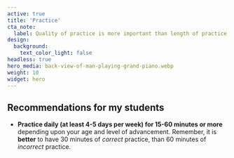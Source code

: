 ```yaml
---
active: true
title: 'Practice'
cta_note:
  label: Quality of practice is more important than length of practice.
design:
  background:
    text_color_light: false
headless: true
hero_media: back-view-of-man-playing-grand-piano.webp
weight: 10
widget: hero
---
```

## Recommendations for my students

* **Practice daily (at least 4-5 days per week) for 15-60 minutes or more** depending upon your age and level of advancement. Remember, it is **better** to have 30 minutes of _correct_ practice, than 60 minutes of _incorrect_ practice.
